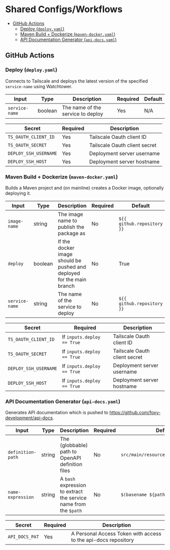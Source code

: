 # Shared Configs/Workflows

- [GitHub Actions](#github-actions)
  - [Deploy (`deploy.yaml`)](#deploy-deployyaml)
  - [Maven Build + Dockerize (`maven-docker.yaml`)](#maven-build--dockerize-maven-dockeryaml)
  - [API Documentation Generator (`api-docs.yaml`)](#api-documentation-generator-api-docsyaml)

## GitHub Actions

### Deploy (`deploy.yaml`)

Connects to Tailscale and deploys the latest version of the specified `service-name` using
Watchtower.

| Input          | Type    | Description                       | Required | Default |
| -------------- | ------- | --------------------------------- | -------- | ------- |
| `service-name` | boolean | The name of the service to deploy | Yes      | N/A     |

| Secret                | Required | Description                   |
| --------------------- | -------- | ----------------------------- |
| `TS_OAUTH_CLIENT_ID`  | Yes      | Tailscale Oauth client ID     |
| `TS_OAUTH_SECRET`     | Yes      | Tailscale Oauth client secret |
| `DEPLOY_SSH_USERNAME` | Yes      | Deployment server username    |
| `DEPLOY_SSH_HOST`     | Yes      | Deployment server hostname    |

### Maven Build + Dockerize (`maven-docker.yaml`)

Builds a Maven project and (on mainline) creates a Docker image, optionally deploying it.

| Input          | Type    | Description                                                           | Required | Default                    |
| -------------- | ------- | --------------------------------------------------------------------- | -------- | -------------------------- |
| `image-name`   | string  | The image name to publish the package as                              | No       | `${{ github.repository }}` |
| `deploy`       | boolean | If the docker image should be pushed and deployed for the main branch | No       | True                       |
| `service-name` | string  | The name of the service to deploy                                     | No       | `${{ github.repository }}` |

| Secret                | Required                   | Description                   |
| --------------------- | -------------------------- | ----------------------------- |
| `TS_OAUTH_CLIENT_ID`  | If `inputs.deploy == True` | Tailscale Oauth client ID     |
| `TS_OAUTH_SECRET`     | If `inputs.deploy == True` | Tailscale Oauth client secret |
| `DEPLOY_SSH_USERNAME` | If `inputs.deploy == True` | Deployment server username    |
| `DEPLOY_SSH_HOST`     | If `inputs.deploy == True` | Deployment server hostname    |

### API Documentation Generator (`api-docs.yaml`)

Generates API documentation which is pushed to https://github.com/foxy-development/api-docs.

| Input             | Type   | Description                                                      | Required | Default                              |
| ----------------- | ------ | ---------------------------------------------------------------- | -------- | ------------------------------------ |
| `definition-path` | string | The (globbable) path to OpenAPI definition files                 | No       | `src/main/resources/api/**/api.yaml` |
| `name-expression` | string | A `bash` expression to extract the service name from the `$path` | No       | `$(basename ${path%/api.yaml})`      |

| Secret         | Required | Description                                                    |
| -------------- | -------- | -------------------------------------------------------------- |
| `API_DOCS_PAT` | Yes      | A Personal Access Token with access to the api-docs repository |
